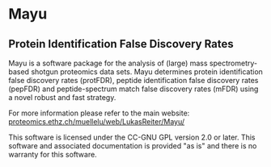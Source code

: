 # Mayu
## Protein Identification False Discovery Rates
Mayu is a software package for the analysis of (large) mass spectrometry-based shotgun proteomics data sets. Mayu determines protein identification false discovery rates (protFDR), peptide identification false discovery rates (pepFDR) and peptide-spectrum match false discovery rates (mFDR) using a novel robust and fast strategy. 

For more information please refer to the main website:
[proteomics.ethz.ch/muellelu/web/LukasReiter/Mayu/](proteomics.ethz.ch/muellelu/web/LukasReiter/Mayu/)

This software is licensed under the CC-GNU GPL version 2.0 or later. This software and associated documentation is provided "as is" and there is no warranty for this software.

